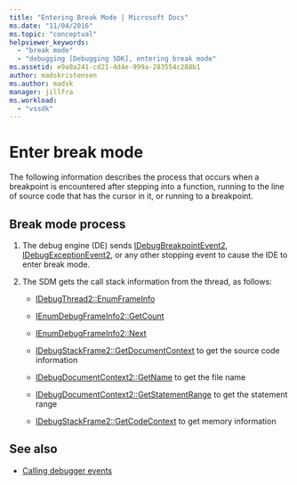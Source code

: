 ```yaml
---
title: "Entering Break Mode | Microsoft Docs"
ms.date: "11/04/2016"
ms.topic: "conceptual"
helpviewer_keywords:
  - "break mode"
  - "debugging [Debugging SDK], entering break mode"
ms.assetid: e9a8a241-cd21-4d4e-999a-283554c288b1
author: madskristensen
ms.author: madsk
manager: jillfra
ms.workload:
  - "vssdk"
---
```

# Enter break mode
The following information describes the process that occurs when a breakpoint is encountered after stepping into a function, running to the line of source code that has the cursor in it, or running to a breakpoint.

## Break mode process

1. The debug engine (DE) sends [IDebugBreakpointEvent2](../../extensibility/debugger/reference/idebugbreakpointevent2.md), [IDebugExceptionEvent2](../../extensibility/debugger/reference/idebugexceptionevent2.md), or any other stopping event to cause the IDE to enter break mode.

2. The SDM gets the call stack information from the thread, as follows:

    - [IDebugThread2::EnumFrameInfo](../../extensibility/debugger/reference/idebugthread2-enumframeinfo.md)

    - [IEnumDebugFrameInfo2::GetCount](../../extensibility/debugger/reference/ienumdebugframeinfo2-getcount.md)

    - [IEnumDebugFrameInfo2::Next](../../extensibility/debugger/reference/ienumdebugframeinfo2-next.md)

    - [IDebugStackFrame2::GetDocumentContext](../../extensibility/debugger/reference/idebugstackframe2-getdocumentcontext.md) to get the source code information

    - [IDebugDocumentContext2::GetName](../../extensibility/debugger/reference/idebugdocumentcontext2-getname.md) to get the file name

    - [IDebugDocumentContext2::GetStatementRange](../../extensibility/debugger/reference/idebugdocumentcontext2-getstatementrange.md) to get the statement range

    - [IDebugStackFrame2::GetCodeContext](../../extensibility/debugger/reference/idebugstackframe2-getcodecontext.md) to get memory information

## See also
- [Calling debugger events](../../extensibility/debugger/calling-debugger-events.md)